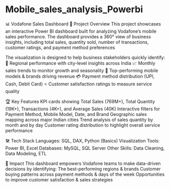 # Mobile_sales_analysis_Powerbi
📊 Vodafone Sales Dashboard
🔹 Project Overview
This project showcases an interactive Power BI dashboard built for analyzing Vodafone’s mobile sales performance. The dashboard provides a 360° view of business insights, including total sales, quantity sold, number of transactions, customer ratings, and payment method preferences

The visualization is designed to help business stakeholders quickly identify:
📍 Regional performance with city-level insights across India
📈 Monthly sales trends to monitor growth and seasonality
📱 Top-performing mobile models & brands driving revenue
💳 Payment method distribution (UPI, Cash, Debit Card)
⭐ Customer satisfaction ratings to measure service quality

🏆 Key Features
KPI cards showing Total Sales (769M+), Total Quantity (19K+), Transactions (4K+), and Average Sales (40K)
Interactive filters for Payment Method, Mobile Model, Date, and Brand
Geographic sales mapping across major Indian cities
Trend analysis of sales quantity by month and by day
Customer rating distribution to highlight overall service performance

🛠️ Tech Stack
Languages: SQL, DAX, Python (Basics)
Visualization Tools: Power BI, Excel
Databases: MySQL, SQL Server
Other Skills: Data Cleaning, Data Modeling, ETL

🎯 Impact
This dashboard empowers Vodafone teams to make data-driven decisions by identifying:
The best-performing regions & brands
Customer buying patterns across payment methods & days of the week
Opportunities to improve customer satisfaction & sales strategies
